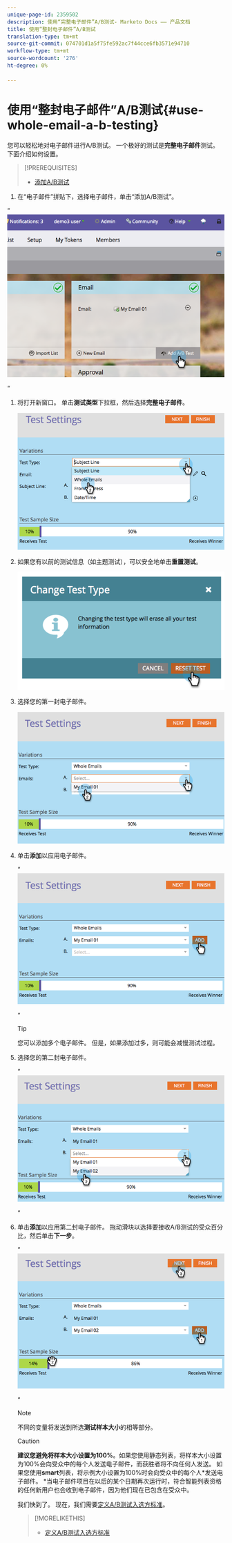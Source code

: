 ```yaml
---
unique-page-id: 2359502
description: 使用“完整电子邮件”A/B测试- Marketo Docs —— 产品文档
title: 使用“整封电子邮件”A/B测试
translation-type: tm+mt
source-git-commit: 074701d1a5f75fe592ac7f44cce6fb3571e94710
workflow-type: tm+mt
source-wordcount: '276'
ht-degree: 0%

---
```



# 使用“整封电子邮件”A/B测试{#use-whole-email-a-b-testing}

您可以轻松地对电子邮件进行A/B测试。 一个极好的测试是&#x200B;**完整电子邮件**&#x200B;测试。 下面介绍如何设置。

>[!PREREQUISITES]
>
>* [添加A/B测试](add-an-a-b-test.md)

>



1. 在“电子邮件”拼贴下，选择电子邮件，单击“添加A/B测试”。

“ ![](assets/image2014-9-12-15-3a22-3a12.png)

“

1. 将打开新窗口。 单击&#x200B;**测试类型**&#x200B;下拉框，然后选择&#x200B;**完整电子邮件**。

   ![](assets/image2014-9-12-15-3a22-3a27.png)

1. 如果您有以前的测试信息（如主题测试），可以安全地单击&#x200B;**重置测试**。

   ![](assets/image2014-9-12-15-3a22-3a40.png)

1. 选择您的第一封电子邮件。

   ![](assets/image2014-9-12-15-3a22-3a52.png)

1. 单击&#x200B;**添加**&#x200B;以应用电子邮件。

   “ ![](assets/image2014-9-12-15-3a23-3a20.png)

   “

   >[!TIP]
   >
   >您可以添加多个电子邮件。 但是，如果添加过多，则可能会减慢测试过程。

1. 选择您的第二封电子邮件。

   “ ![](assets/image2014-9-12-15-3a23-3a49.png)

   “

1. 单击&#x200B;**添加**&#x200B;以应用第二封电子邮件。 拖动滑块以选择要接收A/B测试的受众百分比，然后单击&#x200B;**下一步**。

   “ ![](assets/image2014-9-12-15-3a24-3a1.png)

   “

   >[!NOTE]
   >
   >不同的变量将发送到所选&#x200B;**测试样本大小**&#x200B;的相等部分。

   >[!CAUTION]
   >
   >**建议您避免将样本大小设置为100%**。如果您使用静态列表，将样本大小设置为100%会向受众中的每个人发送电子邮件，而获胜者将不向任何人发送。 如果您使用&#x200B;**smart**&#x200B;列表，将示例大小设置为100%时会向受众中的每个人*发送电子邮件。 *当电子邮件项目在以后的某个日期再次运行时，符合智能列表资格的任何新用户也会收到电子邮件，因为他们现在已包含在受众中。

   我们快到了。 现在，我们需要[定义A/B测试入选方标准](define-the-a-b-test-winner-criteria.md)。

   >[!MORELIKETHIS]
   >
   >
   >    
   >    
   >    * [定义A/B测试入选方标准](define-the-a-b-test-winner-criteria.md)


